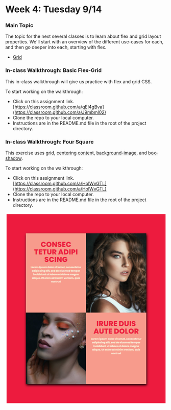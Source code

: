 # Week 4: Tuesday 9/14

### Main Topic

The topic for the next several classes is to learn about flex and grid layout properties. We'll start with an overview of the different use-cases for each, and then go deeper into each, starting with flex.

* [Grid](../html-css-intro/layout/grid.md)

### In-class Walkthrough: Basic Flex-Grid

This in-class walkthrough will give us practice with flex and grid CSS.

To start working on the walkthrough:

* Click on this assignment link. [https://classroom.github.com/a/qEl4gBva](https://classroom.github.com/a/J9mbml02)
* Clone the repo to your local computer.
* Instructions are in the README.md file in the root of the project directory.

### In-class Walkthrough: Four Square

This exercise uses [grid](https://app.gitbook.com/@chnn-anne/s/html-css-fall-2021/~/drafts/-MjBvQ8xyNb7fAEDiaeJ/html-css-intro/layout/grid), [centering content](https://app.gitbook.com/@chnn-anne/s/html-css-fall-2021/~/drafts/-MjBvQ8xyNb7fAEDiaeJ/miscellaneous-topics/centering-elements), [background-image](https://app.gitbook.com/@chnn-anne/s/html-css-fall-2021/~/drafts/-MjBvQ8xyNb7fAEDiaeJ/miscellaneous-topics/background-image), and [box-shadow](https://app.gitbook.com/@chnn-anne/s/html-css-fall-2021/~/drafts/-MjBvQ8xyNb7fAEDiaeJ/miscellaneous-topics/box-shadow).

To start working on the walkthrough:

* Click on this assignment link. [https://classroom.github.com/a/HolWvGTL](https://classroom.github.com/a/HolWvGTL)
* Clone the repo to your local computer.
* Instructions are in the README.md file in the root of the project directory.

![](../.gitbook/assets/image%20%289%29.png)

